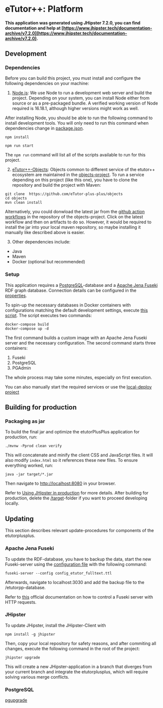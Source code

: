 # eTutor++: Platform

#### This application was generated using JHipster 7.2.0, you can find documentation and help at [https://www.jhipster.tech/documentation-archive/v7.2.0](https://www.jhipster.tech/documentation-archive/v7.2.0).

## Development

### Dependencies

Before you can build this project, you must install and configure the following dependencies on your machine:

1. [Node.js][]: We use Node to run a development web server and build the project.
   Depending on your system, you can install Node either from source or as a pre-packaged bundle.
   A verified working version of Node required is 16.18.1, although higher versions might work as well.

After installing Node, you should be able to run the following command to install development tools.
You will only need to run this command when dependencies change in [package.json](package.json).

```
npm install
```

```
npm run start
```

The `npm run` command will list all of the scripts available to run for this project.

2. [eTutor++-Objects](https://github.com/eTutor-plus-plus/objects): Objects common to different service of the etutor++ ecosystem are maintained in the [objects-project](https://github.com/eTutor-plus-plus/objects).
   To run a service depending on this project (like this one), you have to clone the repository and build the project with Maven:

```shell
git clone  https://github.com/eTutor-plus-plus/objects
cd objects
mvn clean install
```

Alternatively, you could donwload the latest jar from the [github action workflows](https://github.com/eTutor-plus-plus/objects/actions) in the repository of the objects-project. Click on the latest workflow and then on artifacts to do so. However, it would be required to install the jar into your local maven repository, so maybe installing it manually like described above is easier.

3. Other dependencies include:

- Java  
- Maven
- Docker (optional but recommended)

### Setup

This application requires a [PostgreSQL](https://www.postgresql.org/)-database and a [Apache Jena Fuseki]() RDF graph database.
Connection details can be configured in the [properties](./src/main/java/at/jku/dke/etutor/config/ApplicationProperties.java).

To spin-up the necessary databases in Docker containers with configurations matching the default development settings, execute [this script](src/main/docker/etutor-databases/setup_databases.bat).
The script executes two commands:

```shell
docker-compose build
docker-compose up -d
```

The first command builds a custom image with an Apache Jena Fuseki server and the necessary configuration.
The second command starts three containers:

1. Fuseki
2. PostgreSQL
3. PGAdmin

The whole process may take some minutes, especially on first execution.

You can also manually start the required services or use the [local-deploy project](https://github.com/eTutor-plus-plus/local-deploy)

## Building for production

### Packaging as jar

To build the final jar and optimize the etutorPlusPlus application for production, run:

```
./mvnw -Pprod clean verify
```

This will concatenate and minify the client CSS and JavaScript files. It will also modify `index.html` so it references these new files.
To ensure everything worked, run:

```
java -jar target/*.jar
```

Then navigate to [http://localhost:8080](http://localhost:8080) in your browser.

Refer to [Using JHipster in production][] for more details.
After building for production, delete the [/target](./target)-folder if you want to proceed developing locally.

## Updating

This section describes relevant update-procedures for components of the etutorplusplus.

### Apache Jena Fuseki

To update the RDF-database, you have to backup the data, start the new Fuseki-server using the [configuration file](src/main/docker/etutor-databases/config_etutor_fulltext.ttl) with the following command:

```
fuseki-server --config config_etutor_fulltext.ttl
```

Afterwards, navigate to localhost:3030 and add the backup file to the /etutorpp-database.

Refer to [this](https://jena.apache.org/documentation/fuseki2/fuseki-server-protocol.html) official documentation on how to control a Fuseki server with HTTP requests.

### JHipster

To update JHipster, install the JHipster-Client with

```
npm install -g jhipster
```

Then, copy your local repository for safety reasons, and after commiting all changes,
execute the following command in the root of the project:

```
jhipster upgrade
```

This will create a new JHipster-application in a branch that diverges from your current branch
and integrate the etutorplusplus, which will require solving various merge conflicts.

### PostgreSQL

[pgupgrade](https://www.postgresql.org/docs/current/pgupgrade.html)

[jhipster homepage and latest documentation]: https://www.jhipster.tech
[jhipster 7.2.0 archive]: https://www.jhipster.tech/documentation-archive/v7.2.0
[using jhipster in development]: https://www.jhipster.tech/documentation-archive/v7.2.0/development/
[using docker and docker-compose]: https://www.jhipster.tech/documentation-archive/v7.2.0/docker-compose
[using jhipster in production]: https://www.jhipster.tech/documentation-archive/v7.2.0/production/
[running tests page]: https://www.jhipster.tech/documentation-archive/v7.2.0/running-tests/
[code quality page]: https://www.jhipster.tech/documentation-archive/v7.2.0/code-quality/
[setting up continuous integration]: https://www.jhipster.tech/documentation-archive/v7.2.0/setting-up-ci/
[node.js]: https://nodejs.org/
[npm]: https://www.npmjs.com/
[webpack]: https://webpack.github.io/
[browsersync]: https://www.browsersync.io/
[jest]: https://facebook.github.io/jest/
[leaflet]: https://leafletjs.com/
[definitelytyped]: https://definitelytyped.org/
[angular cli]: https://cli.angular.io/
